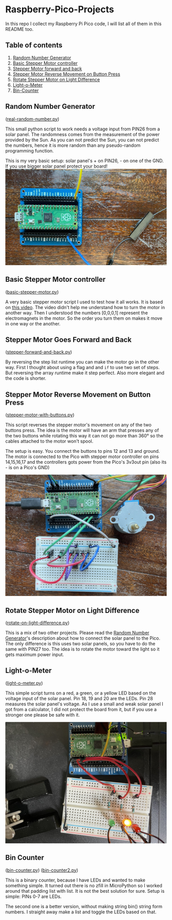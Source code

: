 # Raspberry-Pico-Projects
In this repo I collect my Raspberry Pi Pico code, I will list all of them in this README too.

## Table of contents
1. [Random Number Generator](#random-number-generator)
2. [Basic Stepper Motor controller](#basic-stepper-motor-controller)
3. [Stepper Motor forward and back](#stepper-motor-goes-forward-and-back)
4. [Stepper Motor Reverse Movement on Button Press](#stepper-motor-reverse-movement-on-button-press)
5. [Rotate Stepper Motor on Light Difference](#rotate-stepper-motor-on-light-difference)
6. [Light-o-Meter](#light-o-meter)
7. [Bin-Counter](#bin-counter)


## Random Number Generator

([real-random-number.py](https://github.com/akosnikhazy/Raspberry-Pico-Projects/blob/main/real-random-number.py)) 

This small python script to work needs a voltage input from PIN26 from a solar panel. The randomness comes from the measurement of the power provided by the Sun. As you can not predict the Sun, you can not predict the numbers, hence it is more random than any pseudo-random programming function.

This is my very basic setup: solar panel's + on PIN26, - on one of the GND. If you use bigger solar panel protect your board!
![Raspberry Pico with solar panel](https://raw.githubusercontent.com/akosnikhazy/Raspberry-Pico-Projects/main/readme-images/random-number-generator.jpg)

## Basic Stepper Motor controller
([basic-stepper-motor.py](https://github.com/akosnikhazy/Raspberry-Pico-Projects/blob/main/basic-stepper-motor.py))

A very basic stepper motor script I used to test how it all works. It is based on [this video](https://www.youtube.com/watch?v=gyqOETtpINg). The video didn't help me understand how to turn the motor in another way. Then I understood the numbers [0,0,0,1] represent the electromagnets in the motor. So the order you turn them on makes it move in one way or the another.

## Stepper Motor Goes Forward and Back
([stepper-forward-and-back.py](https://github.com/akosnikhazy/Raspberry-Pico-Projects/blob/main/stepper-forward-and-back.py))

By reversing the step list runtime you can make the motor go in the other way. First I thought about using a flag and and `if` to use two set of steps. But reversing the array runtime make it step perfect. Also more elegant and the code is shorter.

## Stepper Motor Reverse Movement on Button Press
([stepper-motor-with-buttons.py](https://github.com/akosnikhazy/Raspberry-Pico-Projects/blob/main/stepper-motor-with-buttons.py))

This script reverses the stepper motor's movement on any of the two buttons press. The idea is the motor will have an arm that presses any of the two buttons while rotating this way it can not go more than 360° so the cables attached to the motor won't spool.

The setup is easy. You connect the buttons to pins 12 and 13 and ground. The motor is connected to the Pico with stepper motor controller on pins 14,15,16,17 and the controllers gots power from the Pico's 3v3out pin (also its - is on a Pico's GND)

![Raspberry Pico with solar panel](https://raw.githubusercontent.com/akosnikhazy/Raspberry-Pico-Projects/main/readme-images/stepper-motor-with-buttons.jpg)

## Rotate Stepper Motor on Light Difference
([rotate-on-light-difference.py](https://github.com/akosnikhazy/Raspberry-Pico-Projects/blob/main/rotate-on-light-difference.py))

This is a mix of two other projects. Please read the [Random Number Generator](#random-number-generator)'s description about how to connect the solar panel to the Pico. The only difference is this uses two solar panels, so you have to do the same with PIN27 too. The idea is to rotate the motor toward the light so it gets maximum power input.

## Light-o-Meter
([light-o-meter.py](https://github.com/akosnikhazy/Raspberry-Pico-Projects/blob/main/light-o-meter.py))

This simple script turns on a red, a green, or a yellow LED based on the voltage input of the solar panel. Pin 18, 19 and 20 are the LEDs. Pin 28 measures the solar panel's voltage. As I use a small and weak solar panel I got from a calculator, I did not protect the board from it, but if you use a stronger one please be safe with it.

![The Light-o-Meter](https://raw.githubusercontent.com/akosnikhazy/Raspberry-Pico-Projects/main/readme-images/light-o-meter.jpg)

## Bin Counter
([bin-counter.py](https://github.com/akosnikhazy/Raspberry-Pico-Projects/blob/main/bin-counter.py))
([bin-counter2.py](https://github.com/akosnikhazy/Raspberry-Pico-Projects/blob/main/bin-counter2.py))

This is a binary counter, because I have LEDs and wanted to make something simple. It turned out there is no zfill in MicroPython so I worked around that padding list with list. It is not the best solution for sure. Setup is simple: PINs 0-7 are LEDs.

The second one is a better version, without making string bin() string form numbers. I straight away make a list and toggle the LEDs based on that.
